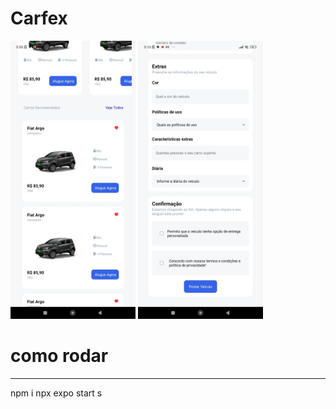 # Carfex

<img width="200px" src="./assets/WhatsApp Image 2025-02-10 at 13.18.46 (1).jpeg"/>
<img width="200px" src="./assets/WhatsApp Image 2025-02-10 at 13.18.46.jpeg"/>

# como rodar
_____________

npm i 
npx expo start
s